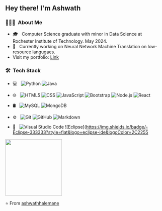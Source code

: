 <h2> Hey there! I'm Ashwath</h2>

<h3> 👨🏻‍💻 &nbsp;About Me </h3>

- 🎓 &nbsp; Computer Science graduate with minor in Data Science at Rochester Institute of Technology. May 2024.
- 🌱 &nbsp; Currently working on Neural Network Machine Translation on low-resource langugaes. 
- Visit my portfolio: [Link](https://ashwathhalemane.github.io)
<h3> 🛠 &nbsp;Tech Stack</h3>

- 💻 &nbsp;
  ![Python](https://img.shields.io/badge/-Python-333333?style=flat&logo=python)
  ![Java](https://img.shields.io/badge/-Java-333333?style=flat&logo=Java&logoColor=007396)
  
- 🌐 &nbsp;
  ![HTML5](https://img.shields.io/badge/-HTML5-333333?style=flat&logo=HTML5)
  ![CSS](https://img.shields.io/badge/-CSS-333333?style=flat&logo=CSS3&logoColor=1572B6)
  ![JavaScript](https://img.shields.io/badge/-JavaScript-333333?style=flat&logo=javascript)
  ![Bootstrap](https://img.shields.io/badge/-Bootstrap-333333?style=flat&logo=bootstrap&logoColor=563D7C)
  ![Node.js](https://img.shields.io/badge/-Node.js-333333?style=flat&logo=node.js)
  ![React](https://img.shields.io/badge/-React-333333?style=flat&logo=react)
- 🛢 &nbsp;
  ![MySQL](https://img.shields.io/badge/-MySQL-333333?style=flat&logo=mysql)
  ![MongoDB](https://img.shields.io/badge/-MongoDB-333333?style=flat&logo=mongodb)
- ⚙️ &nbsp;
  ![Git](https://img.shields.io/badge/-Git-333333?style=flat&logo=git)
  ![GitHub](https://img.shields.io/badge/-GitHub-333333?style=flat&logo=github)
  ![Markdown](https://img.shields.io/badge/-Markdown-333333?style=flat&logo=markdown)
- 🔧 &nbsp;
  ![Visual Studio Code](https://img.shields.io/badge/-Visual%20Studio%20Code-333333?style=flat&logo=visual-studio-code&logoColor=007ACC)
  ![Eclipse](https://img.shields.io/badge/-Eclipse-333333?style=flat&logo=eclipse-ide&logoColor=2C2255
  
<a href="https://github.com/ashwathhalemane">
  <img height="180em" src="https://github-readme-stats.vercel.app/api/top-langs/?username=ashwathhalemane&theme=buefy&layout=compact&hide=html,jupyter%20notebook,css" />
</a>

⭐️ From [ashwathhalemane](https://github.com/ashwathhalemane)

<!---
ashwathhalemane/ashwathhalemane is a ✨ special ✨ repository because its `README.md` (this file) appears on your GitHub profile.
You can click the Preview link to take a look at your changes.
--->
